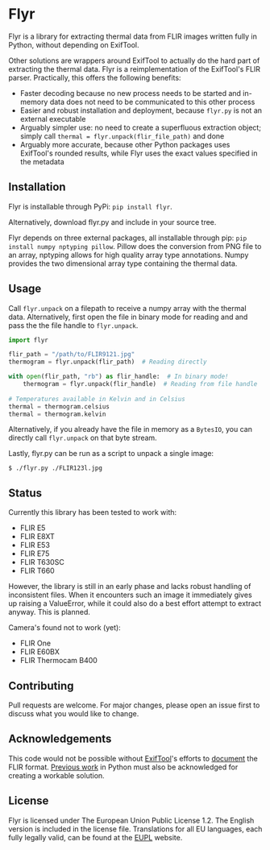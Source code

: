 # Flyr
Flyr is a library for extracting thermal data from FLIR images written fully in Python, without depending on ExifTool.

Other solutions are wrappers around ExifTool to actually do the hard part of extracting the thermal data. Flyr is a reimplementation of the ExifTool's FLIR parser. Practically, this offers the following benefits:

* Faster decoding because no new process needs to be started and in-memory data does not need to be communicated to this other process
* Easier and robust installation and deployment, because `flyr.py` is not an external executable
* Arguably simpler use: no need to create a superfluous extraction object; simply call `thermal = flyr.unpack(flir_file_path)` and done
* Arguably more accurate, because other Python packages uses ExifTool's rounded results, while Flyr uses the exact values specified in the metadata

## Installation

Flyr is installable through PyPi: `pip install flyr`.

Alternatively, download flyr.py and include in your source tree.

Flyr depends on three external packages, all installable through pip: `pip install numpy nptyping pillow`. Pillow does the conversion from PNG file to an array, nptyping allows for high quality array type annotations. Numpy provides the two dimensional array type containing the thermal data.

## Usage
Call `flyr.unpack` on a filepath to receive a numpy array with the thermal data. Alternatively, first open the file in binary mode for reading and and pass the the file handle to `flyr.unpack`.

```python
import flyr

flir_path = "/path/to/FLIR9121.jpg"  
thermogram = flyr.unpack(flir_path)  # Reading directly

with open(flir_path, "rb") as flir_handle:  # In binary mode!
	thermogram = flyr.unpack(flir_handle)  # Reading from file handle
	
# Temperatures available in Kelvin and in Celsius
thermal = thermogram.celsius
thermal = thermogram.kelvin 
```

Alternatively, if you already have the file in memory as a `BytesIO`, you can directly call `flyr.unpack` on that byte stream.

Lastly, flyr.py can be run as a script to unpack a single image:

```shell
$ ./flyr.py ./FLIR123l.jpg
```

## Status
Currently this library has been tested to work with:

* FLIR E5
* FLIR E8XT
* FLIR E53
* FLIR E75
* FLIR T630SC
* FLIR T660

However, the library is still in an early phase and lacks robust handling of inconsistent files. When it encounters such an image it immediately gives up raising a ValueError, while it could also do a best effort attempt to extract anyway. This is planned.

Camera's found not to work (yet):

* FLIR One
* FLIR E60BX
* FLIR Thermocam B400

## Contributing
Pull requests are welcome. For major changes, please open an issue first to discuss what you would like to change.

## Acknowledgements
This code would not be possible without [ExifTool](https://exiftool.org/)'s efforts to [document](https://exiftool.org/TagNames/FLIR.html) the FLIR format.
[Previous work](https://github.com/Nervengift/read_thermal.py) in Python must
also be acknowledged for creating a workable solution.

## License
Flyr is licensed under The European Union Public License 1.2. The English version is included in the license file. Translations for all EU languages, each fully legally valid, can be found at the [EUPL](https://eupl.eu/) website.
